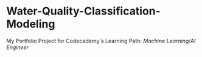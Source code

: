 # Water-Quality-Classification-Modeling

My Portfolio Project for Codecademy's Learning Path: *Machine Learning/AI Engineer*  
